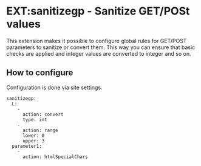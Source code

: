 # EXT:sanitizegp - Sanitize GET/POSt values

This extension makes it possible to configure global rules for GET/POST parameters to sanitize or convert them.
This way you can ensure that basic checks are applied and integer values are converted to integer and so on.

## How to configure

Configuration is done via site settings.

```
sanitizegp:
  L:
    -
      action: convert
      type: int
    -
      action: range
      lower: 0
      upper: 3
  parameter1:
    -
      action: htmlSpecialChars
```
